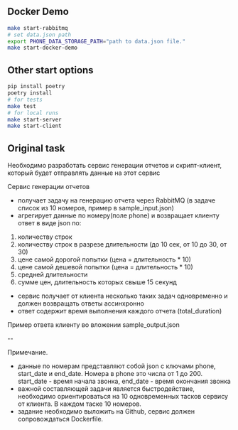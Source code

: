 ## Docker Demo
```bash
make start-rabbitmq
# set data.json path
export PHONE_DATA_STORAGE_PATH="path to data.json file." 
make start-docker-demo
```
## Other start options
```bash
pip install poetry
poetry install
# for tests
make test
# for local runs
make start-server
make start-client
```

## Original task

Необходимо разработать сервис генерации отчетов и скрипт-клиент, который будет отправлять данные на этот сервис
 
 
Сервис генерации отчетов  
- получает задачу на генерацию отчета через RabbitMQ (в задаче список из 10 номеров, пример в sample_input.json) 
- агрегирует данные по номеру(поле phone) и возвращает клиенту ответ в виде json по: 
 
 1) количеству строк 
 2) количеству строк в разрезе длительности (до 10 сек, от 10 до 30, от 30) 
 3) цене самой дорогой попытки (цена = длительность * 10) 
 4) цене самой дешевой попытки (цена = длительность * 10) 
 5) средней длительности 
 6) сумме цен, длительность которых свыше 15 секунд 
 
- сервис получает от клиента несколько таких задач одновременно и должен возвращать ответы ассинхронно 
- ответ содержит время выполнения каждого отчета (total_duration) 
 
Пример ответа клиенту во вложении sample_output.json 
 
-- 
 
Примечание. 
- данные по номерам представляют собой json c ключами phone, start_date и end_date. Номера в phone это числа от 1 до 200. start_date - время начала звонка, end_date - время окончания звонка 
- важной составляющей задачи является быстродействие, необходимо ориентироваться на 10 одновременных тасков сервису от клиента. В каждом таске 10 номеров. 
- задание необходимо выложить на Github, сервис должен сопровождаться Dockerfile.
